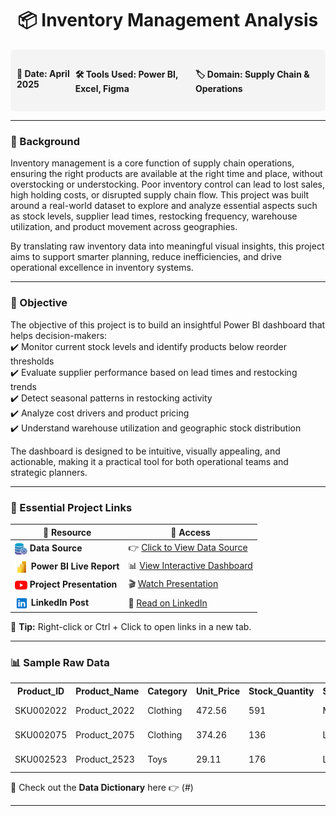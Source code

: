 <h1 align="center">📦 Inventory Management Analysis</h1>

<div style="display: flex; justify-content: space-between; padding: 10px; background-color: #f4f4f4; border-radius: 8px;">
    <h4>📅 Date: April 2025</h4>
    <h4>🛠️ Tools Used: Power BI, Excel, Figma</h4>
    <h4>🏷️ Domain: Supply Chain & Operations</h4>
</div>

---

### 📌 Background  

Inventory management is a core function of supply chain operations, ensuring the right products are available at the right time and place, without overstocking or understocking. Poor inventory control can lead to lost sales, high holding costs, or disrupted supply chain flow. This project was built around a real-world dataset to explore and analyze essential aspects such as stock levels, supplier lead times, restocking frequency, warehouse utilization, and product movement across geographies.

By translating raw inventory data into meaningful visual insights, this project aims to support smarter planning, reduce inefficiencies, and drive operational excellence in inventory systems.

---

### 🎯 Objective  

The objective of this project is to build an insightful Power BI dashboard that helps decision-makers:  
✔️ Monitor current stock levels and identify products below reorder thresholds  
✔️ Evaluate supplier performance based on lead times and restocking trends  
✔️ Detect seasonal patterns in restocking activity  
✔️ Analyze cost drivers and product pricing  
✔️ Understand warehouse utilization and geographic stock distribution  

The dashboard is designed to be intuitive, visually appealing, and actionable, making it a practical tool for both operational teams and strategic planners.

---

###  📂 Essential Project Links  

| 🧭 Resource | 🔗 Access |
|------------|----------|
| <img src="https://github.com/Chakradhar-M/PBI_Images/blob/main/Portfolio_Icons/database.png?raw=true" width="20" style="vertical-align:middle;"> **Data Source** | 👉 [Click to View Data Source](https://zoomcharts.com/en/microsoft-power-bi-custom-visuals/challenges/fp20-analytics-april-2025) |
| <img src="https://github.com/Chakradhar-M/PBI_Images/blob/main/Portfolio_Icons/power-bi.png?raw=true" width="22" style="vertical-align:middle;"> **Power BI Live Report** | 📊 [View Interactive Dashboard](#) |
| <img src="https://github.com/Chakradhar-M/PBI_Images/blob/main/Portfolio_Icons/youtube.png?raw=true" width="20" style="vertical-align:middle;"> **Project Presentation** | 🎬 [Watch Presentation](#) |
| <img src="https://github.com/Chakradhar-M/PBI_Images/blob/main/Portfolio_Icons/linkedin.png?raw=true" width="22" style="vertical-align:middle;"> **LinkedIn Post** | 🔗 [Read on LinkedIn](#) |

📌 **Tip:** Right-click or Ctrl + Click to open links in a new tab.

---

### 📊 Sample Raw Data  

<table border="0" cellspacing="1" cellpadding="8">
  <tr>
    <th>Product_ID</th><th>Product_Name</th><th>Category</th><th>Unit_Price</th><th>Stock_Quantity</th><th>Stock_Level</th><th>Reorder_Point</th><th>Lead_Time_Days</th><th>Last_Restock_Date</th><th>Supplier_ID</th><th>Warehouse_Location</th><th>Min_Order_Quantity</th><th>Status</th><th>Entry_Date</th><th>Country</th><th>Latitude</th><th>Longitude</th>
  </tr>
  <tr>
    <td>SKU002022</td><td>Product_2022</td><td>Clothing</td><td>472.56</td><td>591</td><td>Mid</td><td>62</td><td>27</td><td>19/05/2024</td><td>SUP012</td><td>AISLE-01-SHELF-01</td><td>14</td><td>In&nbsp;Stock</td><td>25/10/2023</td><td>Germany</td><td>47.701</td><td>10.0581</td>
  </tr>
  <tr>
    <td>SKU002075</td><td>Product_2075</td><td>Clothing</td><td>374.26</td><td>136</td><td>Low</td><td>74</td><td>20</td><td>09/08/2024</td><td>SUP027</td><td>AISLE-01-SHELF-01</td><td>29</td><td>In&nbsp;Stock</td><td>18/02/2024</td><td>Spain</td><td>36.8926</td><td>-5.4515</td>
  </tr>
  <tr>
    <td>SKU002523</td><td>Product_2523</td><td>Toys</td><td>29.11</td><td>176</td><td>Low</td><td>38</td><td>14</td><td>12/09/2023</td><td>SUP040</td><td>AISLE-01-SHELF-01</td><td>5</td><td>In&nbsp;Stock</td><td>20/06/2023</td><td>Spain</td><td>39.3519</td><td>-3.9471</td>
  </tr>
</table>

🔗 Check out the **Data Dictionary** here 👉 (#)

---


